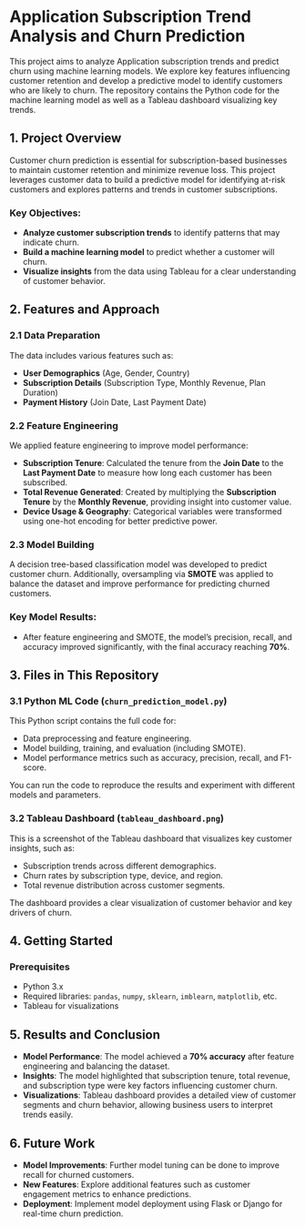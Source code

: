 # Application Subscription Trend Analysis and Churn Prediction

This project aims to analyze Application subscription trends and predict churn using machine learning models. We explore key features influencing customer retention and develop a predictive model to identify customers who are likely to churn. The repository contains the Python code for the machine learning model as well as a Tableau dashboard visualizing key trends.

## 1. Project Overview

Customer churn prediction is essential for subscription-based businesses to maintain customer retention and minimize revenue loss. This project leverages customer data to build a predictive model for identifying at-risk customers and explores patterns and trends in customer subscriptions.

### Key Objectives:
- **Analyze customer subscription trends** to identify patterns that may indicate churn.
- **Build a machine learning model** to predict whether a customer will churn.
- **Visualize insights** from the data using Tableau for a clear understanding of customer behavior.

## 2. Features and Approach

### 2.1 Data Preparation
The data includes various features such as:
- **User Demographics** (Age, Gender, Country)
- **Subscription Details** (Subscription Type, Monthly Revenue, Plan Duration)
- **Payment History** (Join Date, Last Payment Date)

### 2.2 Feature Engineering
We applied feature engineering to improve model performance:
- **Subscription Tenure**: Calculated the tenure from the **Join Date** to the **Last Payment Date** to measure how long each customer has been subscribed.
- **Total Revenue Generated**: Created by multiplying the **Subscription Tenure** by the **Monthly Revenue**, providing insight into customer value.
- **Device Usage & Geography**: Categorical variables were transformed using one-hot encoding for better predictive power.

### 2.3 Model Building
A decision tree-based classification model was developed to predict customer churn. Additionally, oversampling via **SMOTE** was applied to balance the dataset and improve performance for predicting churned customers.

### Key Model Results:
- After feature engineering and SMOTE, the model’s precision, recall, and accuracy improved significantly, with the final accuracy reaching **70%**.

## 3. Files in This Repository

### 3.1 Python ML Code (`churn_prediction_model.py`)
This Python script contains the full code for:
- Data preprocessing and feature engineering.
- Model building, training, and evaluation (including SMOTE).
- Model performance metrics such as accuracy, precision, recall, and F1-score.

You can run the code to reproduce the results and experiment with different models and parameters.

### 3.2 Tableau Dashboard (`tableau_dashboard.png`)
This is a screenshot of the Tableau dashboard that visualizes key customer insights, such as:
- Subscription trends across different demographics.
- Churn rates by subscription type, device, and region.
- Total revenue distribution across customer segments.

The dashboard provides a clear visualization of customer behavior and key drivers of churn.

## 4. Getting Started

### Prerequisites
- Python 3.x
- Required libraries: `pandas`, `numpy`, `sklearn`, `imblearn`, `matplotlib`, etc.
- Tableau for visualizations

## 5. Results and Conclusion

- **Model Performance**: The model achieved a **70% accuracy** after feature engineering and balancing the dataset.
- **Insights**: The model highlighted that subscription tenure, total revenue, and subscription type were key factors influencing customer churn.
- **Visualizations**: Tableau dashboard provides a detailed view of customer segments and churn behavior, allowing business users to interpret trends easily.

## 6. Future Work
- **Model Improvements**: Further model tuning can be done to improve recall for churned customers.
- **New Features**: Explore additional features such as customer engagement metrics to enhance predictions.
- **Deployment**: Implement model deployment using Flask or Django for real-time churn prediction.
